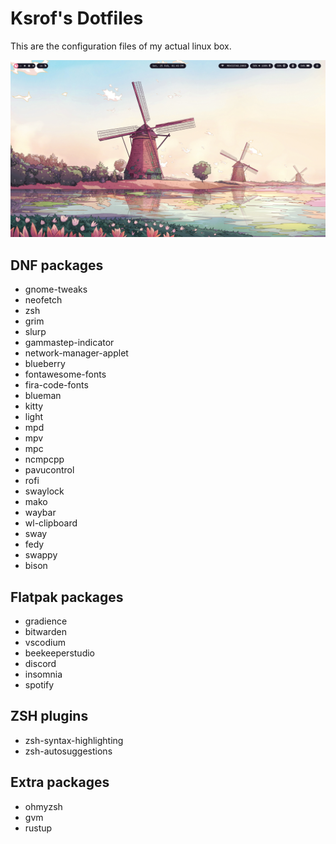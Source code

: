 # Ksrof's Dotfiles

This are the configuration files of my actual linux box.

![Sway Desktop](desktop.png)

## DNF packages

- gnome-tweaks
- neofetch
- zsh
- grim
- slurp
- gammastep-indicator
- network-manager-applet
- blueberry
- fontawesome-fonts
- fira-code-fonts
- blueman
- kitty
- light
- mpd
- mpv
- mpc
- ncmpcpp
- pavucontrol
- rofi
- swaylock
- mako
- waybar
- wl-clipboard
- sway
- fedy
- swappy
- bison

## Flatpak packages

- gradience
- bitwarden
- vscodium
- beekeeperstudio
- discord
- insomnia
- spotify

## ZSH plugins

- zsh-syntax-highlighting
- zsh-autosuggestions

## Extra packages

- ohmyzsh
- gvm
- rustup
